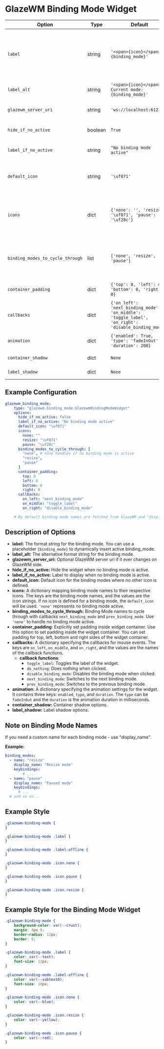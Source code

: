 # GlazeWM Binding Mode Widget

| Option           | Type     | Default                        | Description                                                                 |
|------------------|----------|--------------------------------|-----------------------------------------------------------------------------|
| `label`             | string  | `'<span>{icon}</span> {binding_mode}'` | The format string for the binding mode. You can use a placeholder `{binding_mode}` to dynamically insert active binding_mode. |
| `label_alt`         | string  | `'<span>{icon}</span> Current mode: {binding_mode}'` | The alternative format string for the binding mode. |
| `glazewm_server_uri` | string | `'ws://localhost:6123'` | Optional GlazeWM server uri. |
| `hide_if_no_active` | boolean  | `True` | Hide the widget when no binding mode is active. |
| `label_if_no_active` | string | `"No binding mode active"` | Label to display when no binding mode is active. |
| `default_icon` | string | `'\uf071'` | Default icon for the binding modes where no other icon is specified. |
| `icons` | dict | `{'none': '', 'resize': '\uf071', 'pause': '\uf28c'}` | Specified icons for each Binding Mode, if a binding mode is not specified than the `default_icon` will be used. |
| `binding_modes_to_cycle_through` | list | `['none', 'resize', 'pause']` | Binding Mode names to cycle through with callbacks `next_binding_mode` and `prev_binding_mode` |
| `container_padding` | dict | `{'top': 0, 'left': 0, 'bottom': 0, 'right': 0}` | Explicitly set padding inside widget container. |
| `callbacks` | dict | `{'on_left': 'next_binding_mode', 'on_middle': 'toggle_label', 'on_right': 'disable_binding_mode'}` | Callbacks for mouse events on the widget. |
| `animation` | dict | `{'enabled': True, 'type': 'fadeInOut', 'duration': 200}` | Animation settings for the widget. |
| `container_shadow` | dict   | `None` | Container shadow options. |
| `label_shadow` | dict | `None` | Label shadow options. |

## Example Configuration

```yaml
glazewm_binding_mode:
    type: "glazewm.binding_mode.GlazewmBindingModeWidget"
    options:
      hide_if_no_active: false
      label_if_no_active: "No binding mode active"
      default_icon: "\uf071"
      icons: 
        none: ""
        resize: "\uf071"
        pause: "\uf28c"
      binding_modes_to_cycle_through: [
        "none", # none handles if no binding mode is active
        "resize",
        "pause"
      ]
      container_padding:
        top: 0
        left: 0
        bottom: 0
        right: 0
      callbacks:
        on_left: "next_binding_mode"
        on_middle: "toggle_label"
        on_right: "disable_binding_mode"

    # By default binding mode names are fetched from GlazeWM and "display_name" option takes priority over "name".
```

## Description of Options
- **label:** The format string for the binding mode. You can use a placeholder `{binding_mode}` to dynamically insert active binding_mode.
- **label_alt:** The alternative format string for the binding mode.
- **glazewm_server_uri:** Optional GlazeWM server uri if it ever changes on GlazeWM side.
- **hide_if_no_active:** Hide the widget when no binding mode is active.
- **label_if_no_active:** Label to display when no binding mode is active.
- **default_icon:** Default icon for the binding modes where no other icon is defined.
- **icons:** A dictionary mapping binding mode names to their respective icons. The keys are the binding mode names, and the values are the icon strings. If no icon is defined for a binding mode, the `default_icon` will be used. `'none'` represents no binding mode active.
- **binding_modes_to_cycle_through:** Binding Mode names to cycle through with callbacks `next_binding_mode` and `prev_binding_mode`. Use `'none'` to handle no binding mode active.
- **container_padding**: Explicitly set padding inside widget container. Use this option to set padding inside the widget container. You can set padding for top, left, bottom and right sides of the widget container.
- **callbacks:** A dictionary specifying the callbacks for mouse events. The keys are `on_left`, `on_middle`, and `on_right`, and the values are the names of the callback functions.
  - **callback functions**:
    - `toggle_label`: Toggles the label of the widget.
    - `do_nothing`: Does nothing when clicked.
    - `disable_binding_mode`: Disables the binding mode when clicked.
    - `next_binding_mode`: Switches to the next binding mode.
    - `prev_binding_mode`: Switches to the previous binding mode.
- **animation:** A dictionary specifying the animation settings for the widget. It contains three keys: `enabled`, `type`, and `duration`. The `type` can be `fadeInOut` and the `duration` is the animation duration in milliseconds.
- **container_shadow:** Container shadow options.
- **label_shadow:** Label shadow options.

## Note on Binding Mode Names
If you need a custom name for each binding mode - use "display_name".

**Example:**

```yaml
binding_modes:
  - name: "resize"
    display_name: "Resize mode"
    keybindings:
        # ...
  - name: "pause"
    display_name: "Paused mode"
    keybindings:
      # ...
  # and so on...
```

## Example Style
```css
.glazewm-binding-mode {
}

.glazewm-binding-mode .label {
}

.glazewm-binding-mode .label-offline {
}

.glazewm-binding-mode .icon.none {
}

.glazewm-binding-mode .icon.pause {
}

.glazewm-binding-mode .icon.resize {
}
```

## Example Style for the Binding Mode Widget

```css
.glazewm-binding-mode {
    background-color: var(--crust);
    margin: 4px 0;
    border-radius: 12px;
    border: 0;
}

.glazewm-binding-mode .label {
    color: var(--text);
    font-size: 12px;
}

.glazewm-binding-mode .label-offline {
    color: var(--subtext0);
    font-size: 10px;
}

.glazewm-binding-mode .icon.none {
    color: var(--blue);
}

.glazewm-binding-mode .icon.resize {
    color: var(--yellow);
}

.glazewm-binding-mode .icon.pause {
    color: var(--red);
}
```